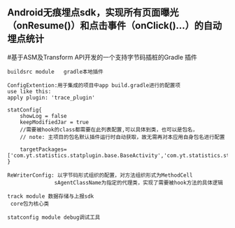 ## Android无痕埋点sdk，实现所有页面曝光（onResume()）和点击事件（onClick()...）的自动埋点统计



#基于ASM及Transform API开发的一个支持字节码插桩的Gradle 插件

```
buildsrc module   gradle本地插件

ConfigExtention:用于集成的项目中app build.gradle进行的配置项
use like this:
apply plugin: 'trace_plugin'

statConfig{
    showLog = false
    keepModifiedJar = true
    //需要被hook的class都需要在此列表配置,可以具体到类，也可以是包名，
    // note: 主项目的包名默认插件运行时自动获取，故无需再对本应用自身包名进行配置

    targetPackages=['com.yt.statistics.statplugin.base.BaseActivity','com.yt.statistics.statplugin.base.BaseFragment']
}

ReWriterConfig: 以字节码形式组织的配置，对方法组织形式为MethodCell
               sAgentClassName为指定的代理类，实现了需要被hook方法的具体逻辑

```

```
track module 数据存储与上报sdk
 core包为核心类

```

```
statconfig module debug调试工具

```